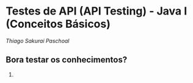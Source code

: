 # **Testes de API (API Testing) - Java I (Conceitos Básicos)**

*Thiago Sakurai Paschoal*

## **Bora testar os conhecimentos?**


1. 
